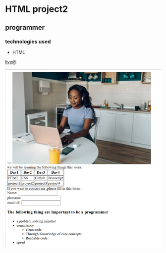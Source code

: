 # HTML project2

## programmer

### technologies used

- HTML

[live@](https://archana-programming-app.netlify.app/)

![img](./ss3.png)



